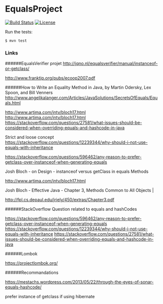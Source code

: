 # EqualsProject

[![Build Status](https://travis-ci.org/fdlessard/LombokProject.svg)](https://travis-ci.org/fdlessard/LombokProject)
[![License](http://img.shields.io/:license-mit-blue.svg)](https://github.com/fdlessard/RestSpringMvcProject/blob/master/LICENSE)

Run the tests:

```
$ mvn test
```

### Links


######EqualsVerifier projet
http://jqno.nl/equalsverifier/manual/instanceof-or-getclass/

http://www.franktip.org/pubs/ecoop2007.pdf


######How to Write an Equality Method in Java, by Martin Odersky, Lex Spoon, and Bill Venners
http://www.angelikalanger.com/Articles/JavaSolutions/SecretsOfEquals/Equals.html


http://www.artima.com/intv/bloch17.html
http://www.artima.com/intv/bloch17.html
https://stackoverflow.com/questions/27581/what-issues-should-be-considered-when-overriding-equals-and-hashcode-in-java

Strict and loose concept
https://stackoverflow.com/questions/12239344/why-should-i-not-use-equals-with-inheritance


https://stackoverflow.com/questions/596462/any-reason-to-prefer-getclass-over-instanceof-when-generating-equals

Josh Bloch - on Design - instanceof versus getClass in equals Methods

http://www.artima.com/intv/bloch17.html


Josh Bloch - Effective Java - Chapter 3, Methods Common to All Objects |

http://fpl.cs.depaul.edu/jriely/450/extras/Chapter3.pdf


######StackOverflow Question related to equals and hashCodes

https://stackoverflow.com/questions/596462/any-reason-to-prefer-getclass-over-instanceof-when-generating-equals
https://stackoverflow.com/questions/12239344/why-should-i-not-use-equals-with-inheritance
https://stackoverflow.com/questions/27581/what-issues-should-be-considered-when-overriding-equals-and-hashcode-in-java


######Lombok

https://projectlombok.org/


######Recommandations

https://mestachs.wordpress.com/2013/05/22/through-the-eyes-of-sonar-equals-hashcode/

prefer instance of getclass if using hibernate